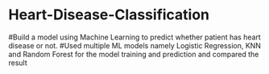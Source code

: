 # Heart-Disease-Classification
#Build a model using Machine Learning to predict whether patient has heart disease or not.
#Used multiple ML models namely Logistic Regression, KNN and Random Forest for the model training and prediction and compared the result

